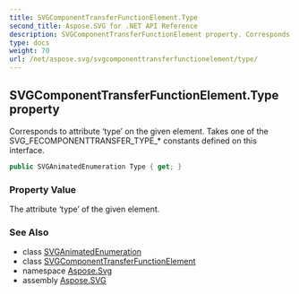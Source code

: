 ```yaml
---
title: SVGComponentTransferFunctionElement.Type
second_title: Aspose.SVG for .NET API Reference
description: SVGComponentTransferFunctionElement property. Corresponds to attribute type on the given element. Takes one of the SVG_FECOMPONENTTRANSFER_TYPE_ constants defined on this interface
type: docs
weight: 70
url: /net/aspose.svg/svgcomponenttransferfunctionelement/type/
---
```

## SVGComponentTransferFunctionElement.Type property

Corresponds to attribute ‘type’ on the given element. Takes one of the SVG_FECOMPONENTTRANSFER_TYPE_* constants defined on this interface.

```csharp
public SVGAnimatedEnumeration Type { get; }
```

### Property Value

The attribute ‘type’ of the given element.

### See Also

* class [SVGAnimatedEnumeration](../../../aspose.svg.datatypes/svganimatedenumeration/)
* class [SVGComponentTransferFunctionElement](../)
* namespace [Aspose.Svg](../../svgcomponenttransferfunctionelement/)
* assembly [Aspose.SVG](../../../)
